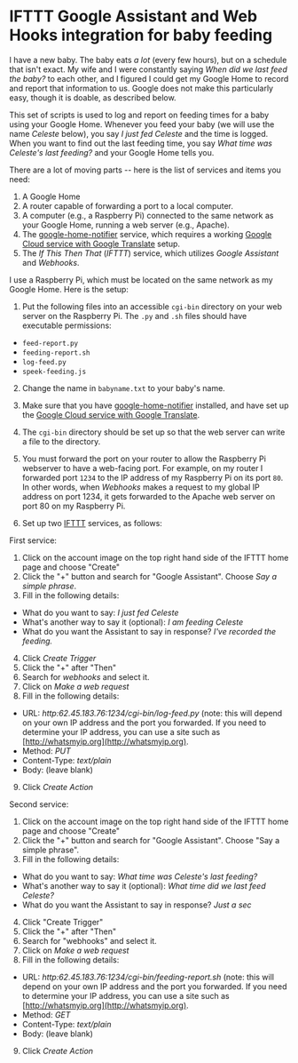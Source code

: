 # IFTTT Google Assistant and Web Hooks integration for baby feeding

I have a new baby. The baby eats *a lot* (every few hours), but on a schedule that isn't exact. My wife and I were constantly saying *When did we last feed the baby?* to each other, and I figured I could get my Google Home to record and report that information to us. Google does not make this particularly easy, though it is doable, as described below.

This set of scripts is used to log and report on feeding times for a baby using your Google Home. Whenever you feed your baby (we will use the name *Celeste* below), you say *I just fed Celeste* and the time is logged. When you want to find out the last feeding time, you say *What time was Celeste's last feeding?* and your Google Home tells you.

There are a lot of moving parts -- here is the list of services and items you need:
1. A Google Home
2. A router capable of forwarding a port to a local computer.
3. A computer (e.g., a Raspberry Pi) connected to the same network as your Google Home, running a web server (e.g., Apache).
4. The [google-home-notifier](https://github.com/noelportugal/google-home-notifier) service, which requires a working [Google Cloud service with Google Translate](https://cloud.google.com) setup.
5. The *If This Then That* (*IFTTT*) service, which utilizes *Google Assistant* and *Webhooks*. 

I use a Raspberry Pi, which must be located on the same network as my Google Home. Here is the setup:

1. Put the following files into an accessible `cgi-bin` directory on your web server on the Raspberry Pi. The `.py` and `.sh` files should have executable permissions:
 - `feed-report.py`
 - `feeding-report.sh`
 - `log-feed.py`
 - `speek-feeding.js`

2. Change the name in `babyname.txt` to your baby's name.

3. Make sure that you have [google-home-notifier](https://github.com/noelportugal/google-home-notifier) installed, and have set up the [Google Cloud service with Google Translate](https://cloud.google.com).

4. The `cgi-bin` directory should be set up so that the web server can write a file to the directory.

5. You must forward the port on your router to allow the Raspberry Pi webserver to have a web-facing port. For example, on my router I forwarded port `1234` to the IP address of my Raspberry Pi on its port `80`. In other words, when *Webhooks* makes a request to my global IP address on port 1234, it gets forwarded to the Apache web server on port 80 on my Raspberry Pi.

6. Set up two [IFTTT](https://ifttt.com) services, as follows:

First service:

 1. Click on the account image on the top right hand side of the IFTTT home page and choose "Create"
 2. Click the "+" button and search for "Google Assistant". Choose *Say a simple phrase*.
 3. Fill in the following details:
  - What do you want to say: *I just fed Celeste*
  - What's another way to say it (optional): *I am feeding Celeste*
  - What do you want the Assistant to say in response? *I've recorded the feeding.*
 4. Click *Create Trigger*
 5. Click the "+" after "Then"
 6. Search for *webhooks* and select it.
 7. Click on *Make a web request*
 8. Fill in the following details:
  - URL: *http:62.45.183.76:1234/cgi-bin/log-feed.py* (note: this will depend on your own IP address and the port you forwarded. If you need to determine your IP address, you can use a site such as [http://whatsmyip.org](http://whatsmyip.org).
  - Method: *PUT*
  - Content-Type: *text/plain*
  - Body: (leave blank)

 9. Click *Create Action*
   
Second service:

 1. Click on the account image on the top right hand side of the IFTTT home page and choose "Create"
 2. Click the "+" button and search for "Google Assistant". Choose "Say a simple phrase".
 3. Fill in the following details:
  - What do you want to say: *What time was Celeste's last feeding?*
  - What's another way to say it (optional): *What time did we last feed Celeste?*
  - What do you want the Assistant to say in response? *Just a sec*
 4. Click "Create Trigger"
 5. Click the "+" after "Then"
 6. Search for "webhooks" and select it.
 7. Click on *Make a web request*
 8. Fill in the following details:
  - URL: *http:62.45.183.76:1234/cgi-bin/feeding-report.sh* (note: this will depend on your own IP address and the port you forwarded. If you need to determine your IP address, you can use a site such as [http://whatsmyip.org](http://whatsmyip.org).
  - Method: *GET*
  - Content-Type: *text/plain*
  - Body: (leave blank)

 9. Click *Create Action*
